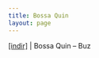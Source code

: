 ```yaml
---
title: Bossa Quin
layout: page
---
```


<a href="https://cloud.mail.ru/public/3fd1a8c59802/Bossa%20Quin%20-%20Buz" target="_blank">[indir]</a> | Bossa Quin &#8211; Buz